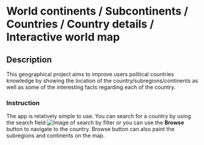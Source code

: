 # World continents / Subcontinents / Countries / Country details / Interactive world map
## Description
This geographical project aims to improve users political countries knowledge by showing the location of the country/subregions/continents as well as some of the interesting facts regarding each of the country.
### Instruction
The app is relatively simple to use. You can search for a country by using the search field
![Image of search by filter](/pics/filter.png)
or you can use the <b>Browse</b> button to navigate to the country. Browse button can also paint the subregions and continents on the map.
